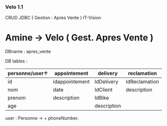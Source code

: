 ### Velo 1.1 
CRUD JDBC ( Gestion : Apres Vente ) 
IT-Vision


#  Amine → Velo ( Gest. Apres Vente )   #
 
 

DBname : apres_vente

DB tables :

| personne/user↑ | appointement   | delivery    | reclamation   | repair   |
|----------------|----------------|-------------|---------------|----------|
| id             | idappointement | IdDelivery  | IdReclamation | IdRepair |
| nom            | date           | IdClient    | description   | IdBike   |
| prenom         | description    | IdBike      |               |          |
| age            |                | description |               |          |



user : Personne →  + phoneNumber.


